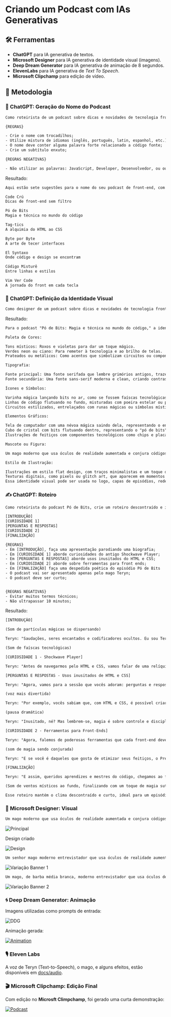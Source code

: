 # Criando um Podcast com IAs Generativas

## 🛠️ Ferramentas

- **ChatGPT** para IA generativa de textos.
- **Microsoft Designer** para IA generativa de identidade visual (imagens).
- **Deep Dream Generator** para IA generativa de animação de 8 segundos.
- **ElevenLabs** para IA generativa de *Text To Speech*.
- **Microsoft Clipchamp** para edição de vídeo.

## 🚀 Metodologia

### 📜 ChatGPT: Geração do Nome do Podcast

```txt
Como roteirista de um podcast sobre dicas e novidades de tecnologia front-end, sugira 7 nomes para um podcast de front end.

{REGRAS}

- Crie o nome com trocadilhos;
- Utilize mistura de idiomas (inglês, português, latin, espanhol, etc.);
- O nome deve conter alguma palavra forte relacionado a código fonte;
- Crie um subtítulo enxuto;

{REGRAS NEGATIVAS}

- Não utilizar as palavras: JavaScript, Developer, Desenvolvedor, ou outras palavras de bibliotecas/frameworks;
```

Resultado:

```txt
Aqui estão sete sugestões para o nome do seu podcast de front-end, com os trocadilhos e misturas de idiomas que você pediu:

Code Crú
Dicas de front-end sem filtro

Pó de Bits
Magia e técnica no mundo do código

Tag-tics
A alquimia do HTML ao CSS

Byte por Byte
A arte de tecer interfaces

El Syntaxo
Onde código e design se encontram

Código Misturê
Entre linhas e estilos

Vim Ver Code
A jornada do front em cada tecla
```

### 📐 ChatGPT: Definição da Identidade Visual

```txt
Como designer de um podcast sobre dicas e novidades de tecnologia front-end, sugira identidades visuais para o podcast Pó de Bits: Magia e técnica no mundo do código.
```

Resultado:

```txt
Para o podcast "Pó de Bits: Magia e técnica no mundo do código," a identidade visual pode combinar elementos de magia com tecnologia, criando uma atmosfera encantadora e técnica ao mesmo tempo. Aqui estão algumas ideias:

Paleta de Cores:

Tons místicos: Roxos e violetas para dar um toque mágico.
Verdes neon ou ciano: Para remeter à tecnologia e ao brilho de telas.
Prateados ou metálicos: Como acentos que simbolizam circuitos ou componentes tecnológicos.

Tipografia:

Fonte principal: Uma fonte serifada que lembre grimórios antigos, trazendo a ideia de feitiçaria.
Fonte secundária: Uma fonte sans-serif moderna e clean, criando contraste com o lado técnico.

Ícones e Símbolos:

Varinha mágica lançando bits no ar, como se fossem faíscas tecnológicas.
Linhas de código flutuando no fundo, misturadas com poeira estelar ou partículas brilhantes.
Circuitos estilizados, entrelaçados com runas mágicas ou símbolos místicos.

Elementos Gráficos:

Tela de computador com uma névoa mágica saindo dela, representando o encontro da magia com a tecnologia.
Cubo de cristal com bits flutuando dentro, representando o "pó de bits".
Ilustrações de feitiços com componentes tecnológicos como chips e placas de circuito.

Mascote ou Figura:

Um mago moderno que usa óculos de realidade aumentada e conjura códigos ao invés de feitiços, com uma estética futurista misturada com trajes clássicos de mago.

Estilo de Ilustração:

Ilustrações em estilo flat design, com traços minimalistas e um toque de sombreado para destacar os elementos mágicos e tecnológicos.
Texturas digitais, como pixels ou glitch art, que aparecem em momentos chave da identidade.
Essa identidade visual pode ser usada no logo, capas de episódios, redes sociais e outros materiais promocionais, criando uma marca que reflete tanto o lado técnico quanto a magia da programação.
```

### ✍️ ChatGPT: Roteiro

```txt
Como roteirista do podcast Pó de Bits, crie um roteiro descontraído e informativo no seguinte formato:

[INTRODUÇÃO]
[CURIOSIDADE 1]
[PERGUNTAS E RESPOSTAS]
[CURIOSIDADE 2]
[FINALIZAÇÃO]

{REGRAS}
- Em [INTRODUÇÃO], faça uma apresentação parodiando uma biografia;
- Em [CURIOSIDADE 1] aborde curiosidades do antigo Shockwave Player;
- Em [PERGUNTAS E RESPOSTAS] aborde usos inusitados do HTML e CSS;
- Em [CURIOSIDADE 2] aborde sobre ferramentas para front ends;
- Em [FINALIZAÇÃO] faça uma despedida poética do episódio Pó de Bits
- O podcast vai ser apresentado apenas pelo mago Teryn;
- O podcast deve ser curto;


{REGRAS NEGATIVAS}
- Evitar muitos termos técnicos;
- Não ultrapassar 10 minutos;
```

Resultado:

```txt
[INTRODUÇÃO]

(Som de partículas mágicas se dispersando)

Teryn: "Saudações, seres encantados e codificadores ocultos. Eu sou Teryn, o mago digital que conjura linhas de código e, às vezes, transforma bugs em pequenos feitiços de sabedoria. Nasci em uma linha de código perdida no tempo, cresci entre tabs e espaços, e hoje sou mestre das artes ocultas do front-end. Sejam bem-vindos ao 'Pó de Bits,' onde a magia e a técnica se encontram!"

(Som de faíscas tecnológicas)

[CURIOSIDADE 1 - Shockwave Player]

Teryn: "Antes de navegarmos pelo HTML e CSS, vamos falar de uma relíquia dos tempos arcanos: o Shockwave Player. Ah, sim, jovens aprendizes, houve uma época em que esse feitiço era essencial para dar vida às animações e aos jogos no navegador. Lançado nos longínquos anos 90, ele era como uma varinha mágica para os desenvolvedores. Mas assim como toda mágica tem seu limite, o Shockwave foi superado por novos feitiços, como o Flash, e hoje, resta apenas na memória daqueles que testemunharam sua era dourada."

[PERGUNTAS E RESPOSTAS - Usos inusitados de HTML e CSS]

Teryn: "Agora, vamos para a sessão que vocês adoram: perguntas e respostas! E hoje temos uma pergunta que veio de um ouvinte que se considera um alquimista do CSS: ‘É possível usar HTML e CSS de formas inusitadas?’ Ah, meus caros, o front-end está cheio de encantos inesperados!"

(voz mais divertida)

Teryn: "Por exemplo, vocês sabiam que, com HTML e CSS, é possível criar um jogo de xadrez completo? Só com essas linguagens! É como usar magia para transformar uma simples pedra em ouro! E tem mais: já vi front-ends criativos criarem relógios digitais, animações complexas, e até memes animados, tudo sem tocar em JavaScript!"

(pausa dramática)

Teryn: "Inusitado, né? Mas lembrem-se, magia é sobre controle e disciplina, não saiam por aí tentando transformar o CSS em uma poção de tempo, a menos que queiram brincar com forças que nem sempre podemos controlar!"

[CURIOSIDADE 2 - Ferramentas para Front-Ends]

Teryn: "Agora, falemos de poderosas ferramentas que cada front-end deveria ter em sua bolsa mágica. Uma delas é o Figma! Sim, é como ter uma varinha que permite desenhar interfaces mágicas com facilidade. Para conjurar design e código juntos, temos o Visual Studio Code — a espada afiada que corta qualquer bug ao meio."

(som de magia sendo conjurada)

Teryn: "E se você é daqueles que gosta de otimizar seus feitiços, o Prettier pode ajudar a manter seu código impecável, como um pergaminho bem escrito. Mas, meus queridos, cuidado para não se perder em tantas ferramentas... O verdadeiro mago sabe que a simplicidade também é uma forma de arte."

[FINALIZAÇÃO]

Teryn: "E assim, queridos aprendizes e mestres do código, chegamos ao fim de mais uma jornada pelo 'Pó de Bits.' Que suas linhas sejam leves como a brisa, e seus bugs, passageiros como um feitiço de curto alcance. Lembrem-se: o verdadeiro poder está nas pequenas partículas que formam o todo, nos bits que voam por entre as dimensões do front-end. Até o próximo encontro, onde a magia e a técnica se cruzam mais uma vez... Em cada linha, em cada pixel, há um pouco de magia esperando para ser conjurada."

(Som de ventos místicos ao fundo, finalizando com um toque de magia sutil)

Esse roteiro mantém o clima descontraído e curto, ideal para um episódio de menos de 10 minutos.
```

### 🎨 Microsoft Designer: Visual

```txt
Um mago moderno que usa óculos de realidade aumentada e conjura códigos ao invés de feitiços. Ilustrações em estilo flat design, com traços minimalistas e um toque de sombreado para destacar os elementos mágicos e tecnológicos. Tons roxos místicos, verdes cibernéticos e metálicos techs.
```

![Principal](./docs/imgs/Main.jpeg)

Design criado

![Design](./docs/imgs/PóDeBits.png)

```txt
Um senhor mago moderno entrevistador que usa óculos de realidade aumentada e conjura códigos ao invés de feitiços. Ilustrações em estilo flat design, com traços minimalistas e um toque de sombreado para destacar os elementos mágicos e tecnológicos. Tons roxos místicos, verdes cibernéticos e metálicos techs.
```

![Variação Banner 1](./docs/imgs/Pic01.jpeg)

```txt
Um mago, de barba média branca, moderno entrevistador que usa óculos de realidade aumentada e conjura códigos ao invés de feitiços. Ilustrações em estilo flat design, com traços minimalistas e um toque de sombreado para destacar os elementos mágicos e tecnológicos. Tons roxos místicos, verdes cibernéticos e metálicos techs
```

![Variação Banner 2](./docs/imgs/Pic02.jpeg)

### 🌀 Deep Dream Generator: Animação

Imagens utilizadas como prompts de entrada:

![DDG](./docs/imgs/DDG_Print.jpeg)

Animação gerada:

[![Animation](./docs/imgs/Podcasting.jpeg)](https://www.youtube.com/shorts/edkyTiD-tN0)

### 🎙️ Eleven Labs

A voz de Teryn (Text-to-Speech), o mago, e alguns efeitos, estão disponíveis em [docs/audio](./docs/audio/).

### 🎬 Microsoft Clipchamp: Edição Final

Com edição no **Microsft Climpchamp**, foi gerado uma curta demonstração:

[![Podcast](./docs/imgs/Podcasting.jpeg)](https://youtu.be/ZFQ8pr_YQI0)
